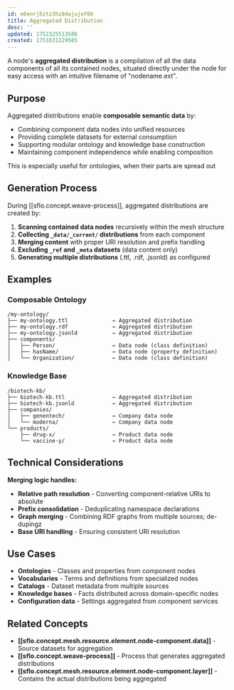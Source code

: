 ```yaml
---
id: e6enrj5ztz3hz84ojujef0k
title: Aggregated Distribution
desc: ''
updated: 1752325513586
created: 1751631229565
---
```


A node's **aggregated distribution** is a compilation of all the data components of all its contained nodes, situated directly under the node for easy access with an intuitive filename of "nodename.ext".

## Purpose

Aggregated distributions enable **composable semantic data** by:
- Combining component data nodes into unified resources
- Providing complete datasets for external consumption
- Supporting modular ontology and knowledge base construction
- Maintaining component independence while enabling composition

This is especially useful for ontologies, when their parts are spread out

## Generation Process

During [[sflo.concept.weave-process]], aggregated distributions are created by:
1. **Scanning contained data nodes** recursively within the mesh structure
2. **Collecting `_data/_current/` distributions** from each component
3. **Merging content** with proper URI resolution and prefix handling
4. **Excluding `_ref` and `_meta` datasets** (data content only)
5. **Generating multiple distributions** (.ttl, .rdf, .jsonld) as configured

## Examples

### Composable Ontology
```
/my-ontology/
├── my-ontology.ttl              ← Aggregated distribution
├── my-ontology.rdf              ← Aggregated distribution  
├── my-ontology.jsonld           ← Aggregated distribution
├── components/
│   ├── Person/                  ← Data node (class definition)
│   ├── hasName/                 ← Data node (property definition)
│   └── Organization/            ← Data node (class definition)
```

### Knowledge Base
```
/biotech-kb/
├── biotech-kb.ttl               ← Aggregated distribution
├── biotech-kb.jsonld            ← Aggregated distribution
├── companies/
│   ├── genentech/               ← Company data node
│   └── moderna/                 ← Company data node
└── products/
    ├── drug-x/                  ← Product data node
    └── vaccine-y/               ← Product data node
```

## Technical Considerations

**Merging logic handles:**
- **Relative path resolution** - Converting component-relative URIs to absolute
- **Prefix consolidation** - Deduplicating namespace declarations
- **Graph merging** - Combining RDF graphs from multiple sources; de-dupingz
- **Base URI handling** - Ensuring consistent URI resolution

## Use Cases

- **Ontologies** - Classes and properties from component nodes
- **Vocabularies** - Terms and definitions from specialized nodes  
- **Catalogs** - Dataset metadata from multiple sources
- **Knowledge bases** - Facts distributed across domain-specific nodes
- **Configuration data** - Settings aggregated from component services

## Related Concepts

- **[[sflo.concept.mesh.resource.element.node-component.data]]** - Source datasets for aggregation
- **[[sflo.concept.weave-process]]** - Process that generates aggregated distributions
- **[[sflo.concept.mesh.resource.element.node-component.layer]]** - Contains the actual distributions being aggregated